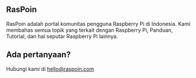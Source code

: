 ## RasPoin
RasPoin adalah portal komunitas pengguna Raspberry Pi di Indonesia. Kami membahas semua topik yang terkait dengan Raspberry Pi, Panduan, Tutorial, dan hal seputar Raspberry Pi lainnya.
<br>
## Ada pertanyaan?
Hubungi kami di [hello@raspoin.com](mailto:hello@raspoin.com)
